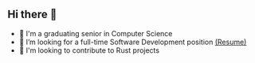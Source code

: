 ## Hi there 👋
- 📜 I'm a graduating senior in Computer Science
- 💼 I’m looking for a full-time Software Development position [(Resume)](https://acollins.dev/Andrew_Collins_resume.pdf)
- 🦀 I'm looking to contribute to Rust projects

<!--
**andjcoll/andjcoll** is a ✨ _special_ ✨ repository because its `README.md` (this file) appears on your GitHub profile.

Here are some ideas to get you started:

- 🔭 I’m currently working on ...
- 🌱 I’m currently learning ...
- 👯 I’m looking to collaborate on ...
- 🤔 I’m looking for help with ...
- 💬 Ask me about ...
- 📫 How to reach me: ...
- 😄 Pronouns: ...
- ⚡ Fun fact: ...
-->

